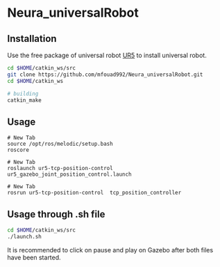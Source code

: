 # Neura_universalRobot



## Installation

Use the free package of universal robot [UR5](https://github.com/ros-industrial/universal_robot) to install universal robot.

```bash
cd $HOME/catkin_ws/src
git clone https://github.com/mfouad992/Neura_universalRobot.git
cd $HOME/catkin_ws

# building
catkin_make
```

## Usage

```
# New Tab
source /opt/ros/melodic/setup.bash
roscore

# New Tab
roslaunch ur5-tcp-position-control ur5_gazebo_joint_position_control.launch

# New Tab
rosrun ur5-tcp-position-control  tcp_position_controller

```
## Usage through .sh file 

```bash
cd $HOME/catkin_ws/src
./launch.sh
```
It is recommended to click on pause and play on Gazebo after both files have been started. 
